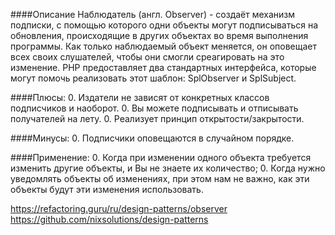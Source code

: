 ####Описание
Наблюдатель (англ. Observer) - создаёт механизм подписки, с помощью которого одни объекты могут подписываться на обновления, происходящие в других объектах во время выполнения программы. Как только наблюдаемый объект меняется, он оповещает всех своих слушателей, чтобы они смогли среагировать на это изменение.
PHP предоставляет два стандартных интерфейса, которые могут помочь реализовать этот шаблон: SplObserver и SplSubject.

####Плюсы:
0. Издатели не зависят от конкретных классов подписчиков и наоборот.
0. Вы можете подписывать и отписывать получателей на лету.
0. Реализует принцип открытости/закрытости.


####Минусы:
0. Подписчики оповещаются в случайном порядке.


####Применение:
0. Когда при изменении одного объекта требуется изменить другие объекты, и Вы не знаете их количество;
0. Когда нужно уведомлять объекты об изменениях, при этом нам не важно, как эти объекты будут эти изменения использовать.

https://refactoring.guru/ru/design-patterns/observer
https://github.com/nixsolutions/design-patterns